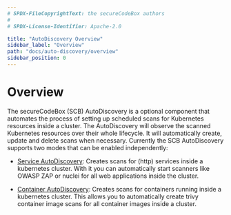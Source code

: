 ```yaml
---
# SPDX-FileCopyrightText: the secureCodeBox authors
#
# SPDX-License-Identifier: Apache-2.0

title: "AutoDiscovery Overview"
sidebar_label: "Overview"
path: "docs/auto-discovery/overview"
sidebar_position: 0
---
```


# Overview

The secureCodeBox (SCB) AutoDiscovery is a optional component that automates the process of setting up scheduled scans for Kubernetes resources inside a cluster. The AutoDiscovery will observe the scanned Kubernetes resources over their whole lifecycle. It will automatically create, update and delete scans when necessary. Currently the SCB AutoDiscovery supports two modes that can be enabled independently:

- [Service AutoDiscovery](./service-auto-discovery): Creates scans for (http) services inside a kubernetes cluster. With it you can automatically start scanners like OWASP ZAP or nuclei for all web applications inside the cluster.

- [Container AutoDiscovery](./container-auto-discovery): Creates scans for containers running inside a kubernetes cluster. This allows you to automatically create trivy container image scans for all container images inside a cluster.
